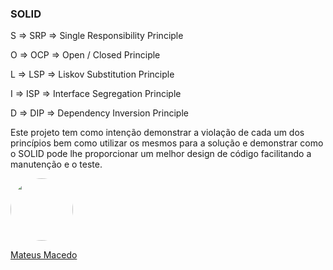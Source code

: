 ### SOLID

S => SRP => Single Responsibility Principle

O	=> OCP => Open / Closed Principle

L	=> LSP => Liskov Substitution Principle

I	=> ISP => Interface Segregation Principle

D	=> DIP => Dependency Inversion Principle

Este projeto tem como intenção demonstrar a violação de cada um dos princípios bem como utilizar os mesmos para a solução e demonstrar como o SOLID pode lhe proporcionar um melhor design de código facilitando a manutenção e o teste.

<a href="https://www.linkedin.com/in/mateus-macedo-937a32163/">
 <img style="border-radius:50%" width="100px; "src="https://avatars.githubusercontent.com/u/63172367?s=460&u=11fd26ea8a7f5663d7707d7ef254e4f8bfca1b05&v=4"/>
 <p>Mateus Macedo</p>
</a>
